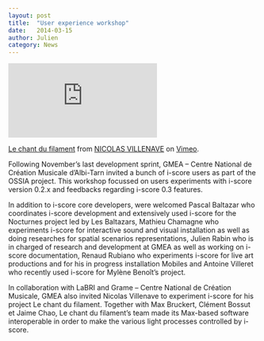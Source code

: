 ```yaml
---
layout: post
title:  "User experience workshop"
date:   2014-03-15
author: Julien
category: News
---
```


<div class="videoWrapper">
    <iframe src="https://player.vimeo.com/video/83989990"  frameborder="0" allow="fullscreen" allowfullscreen></iframe>
</div>
<p>
<a href="https://vimeo.com/83989990">Le chant du filament</a> from <a href="https://vimeo.com/user24205756">NICOLAS VILLENAVE</a> on <a href="https://vimeo.com">Vimeo</a>.
</p>
                        
Following November’s last development sprint, GMEA – Centre National de Création Musicale d’Albi-Tarn invited a bunch of i-score users as part of the OSSIA project. This workshop focussed on users experiments with i-score version 0.2.x and feedbacks regarding i-score 0.3 features.

In addition to i-score core developers, were welcomed Pascal Baltazar who coordinates i-score development and extensively used i-score for the Nocturnes project led by Les Baltazars, Mathieu Chamagne who experiments i-score for interactive sound and visual installation as well as doing researches for spatial scenarios representations, Julien Rabin who is in charged of research and development at GMEA as well as working on i-score documentation, Renaud Rubiano who experiments i-score for live art productions and for his in progress installation Mobiles and Antoine Villeret who recently used i-score for Mylène Benoît’s project.

In collaboration with LaBRI and Grame – Centre National de Création Musicale, GMEA also invited Nicolas Villenave to experiment i-score for his project Le chant du filament. Together with Max Bruckert, Clément Bossut et Jaime Chao, Le chant du filament’s team made its Max-based software interoperable in order to make the various light processes controlled by i-score.
